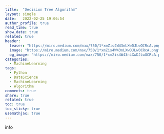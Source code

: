 ```yaml
---
title:  "Decision Tree Algorithm"
layout: single
date:   2022-02-25 19:06:54
author_profile: true
read_time: true
show_date: true
related: true
header:
  teaser: "https://miro.medium.com/max/750/1*xmZis4W43nLXwDJLwOCRcA.png"
  image: "https://miro.medium.com/max/750/1*xmZis4W43nLXwDJLwOCRcA.png"
  og_image: "https://miro.medium.com/max/750/1*xmZis4W43nLXwDJLwOCRcA.png"
categories:
  - MachineLearning
tags:
  - Python
  - DataScience
  - MachineLearning
  - Algorithm
comments: true
share: true
related: true
toc: true
toc_sticky: true
usemathjax: true
---
```


info
